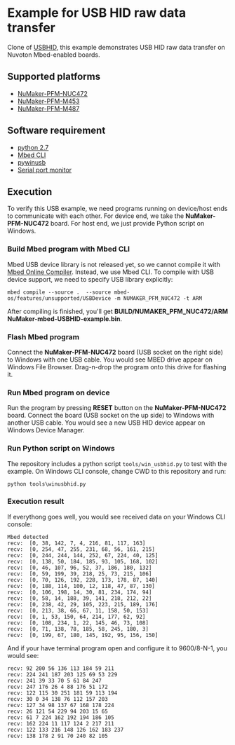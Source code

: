 # Example for USB HID raw data transfer

Clone of [USBHID](https://os.mbed.com/cookbook/USBHID-bindings-),
this example demonstrates USB HID raw data transfer on Nuvoton Mbed-enabled boards.

## Supported platforms
- [NuMaker-PFM-NUC472](https://developer.mbed.org/platforms/Nuvoton-NUC472/)
- [NuMaker-PFM-M453](https://developer.mbed.org/platforms/Nuvoton-M453/)
- [NuMaker-PFM-M487](https://developer.mbed.org/platforms/NUMAKER-PFM-M487/)

## Software requirement
- [python 2.7](https://www.python.org/downloads/)
- [Mbed CLI](https://github.com/ARMmbed/mbed-cli)
- [pywinusb](https://github.com/rene-aguirre/pywinusb)
- [Serial port monitor](https://os.mbed.com/handbook/SerialPC#host-interface-and-terminal-applications)

## Execution
To verify this USB example, we need programs running on device/host ends to communicate with each other.
For device end, we take the **NuMaker-PFM-NUC472** board.
For host end, we just provide Python script on Windows.

### Build Mbed program with Mbed CLI
Mbed USB device library is not released yet, so we cannot compile it with [Mbed Online Compiler](https://os.mbed.com/compiler/).
Instead, we use Mbed CLI.
To compile with USB device support, we need to specify USB library explicitly:

```mbed compile --source .  --source mbed-os/features/unsupported/USBDevice -m NUMAKER_PFM_NUC472 -t ARM```

After compiling is finished, you'll get **BUILD/NUMAKER_PFM_NUC472/ARM NuMaker-mbed-USBHID-example.bin**.

### Flash Mbed program
Connect the **NuMaker-PFM-NUC472** board (USB socket on the right side) to Windows with one USB cable.
You would see MBED drive appear on Windows File Browser.
Drag-n-drop the program onto this drive for flashing it.

### Run Mbed program on device
Run the program by pressing **RESET** button on the **NuMaker-PFM-NUC472** board.
Connect the board (USB socket on the up side) to Windows with another USB cable.
You would see a new USB HID device appear on Windows Device Manager.

### Run Python script on Windows
The repository includes a python script ```tools/win_usbhid.py``` to test with the example.
On Windows CLI console, change CWD to this repository and run:

```python tools\winusbhid.py```

### Execution result
If everythong goes well, you would see received data on your Windows CLI console:
```
Mbed detected
recv:  [0, 38, 142, 7, 4, 216, 81, 117, 163]
recv:  [0, 254, 47, 255, 231, 68, 56, 161, 215]
recv:  [0, 244, 244, 144, 252, 67, 224, 40, 125]
recv:  [0, 138, 50, 184, 185, 93, 105, 168, 102]
recv:  [0, 46, 107, 96, 52, 37, 186, 180, 132]
recv:  [0, 59, 199, 39, 218, 25, 73, 215, 106]
recv:  [0, 70, 126, 192, 228, 173, 178, 87, 140]
recv:  [0, 188, 114, 100, 12, 118, 47, 87, 130]
recv:  [0, 106, 198, 14, 30, 81, 234, 174, 94]
recv:  [0, 58, 14, 188, 39, 141, 218, 212, 22]
recv:  [0, 238, 42, 29, 105, 223, 215, 189, 176]
recv:  [0, 213, 38, 66, 67, 11, 158, 50, 153]
recv:  [0, 1, 53, 150, 64, 214, 177, 62, 92]
recv:  [0, 108, 234, 1, 22, 145, 46, 73, 108]
recv:  [0, 71, 138, 78, 185, 58, 245, 180, 3]
recv:  [0, 199, 67, 180, 145, 192, 95, 156, 150]
```
And if your have terminal program open and configure it to 9600/8-N-1, you would see:
```
recv: 92 200 56 136 113 184 59 211 
recv: 224 241 187 203 125 69 53 229 
recv: 241 39 33 70 5 61 84 247 
recv: 247 176 26 4 88 176 51 172 
recv: 122 115 30 251 181 59 113 194 
recv: 30 0 34 138 76 112 157 203 
recv: 127 34 98 137 67 168 178 224 
recv: 26 121 54 229 94 203 15 65 
recv: 61 7 224 162 192 194 186 105 
recv: 162 224 11 117 124 2 217 211 
recv: 122 133 216 148 126 162 183 237 
recv: 138 178 2 91 70 240 82 105 
```
